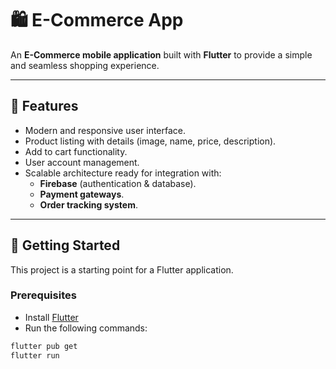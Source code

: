 # 🛍️ E-Commerce App

An **E-Commerce mobile application** built with **Flutter** to provide a simple and seamless shopping experience.  

---

## 📌 Features
- Modern and responsive user interface.  
- Product listing with details (image, name, price, description).  
- Add to cart functionality.  
- User account management.  
- Scalable architecture ready for integration with:  
  - **Firebase** (authentication & database).  
  - **Payment gateways**.  
  - **Order tracking system**.  

---

## 🚀 Getting Started
This project is a starting point for a Flutter application.  

### Prerequisites
- Install [Flutter](https://docs.flutter.dev/get-started/install)  
- Run the following commands:  

```bash
flutter pub get
flutter run
